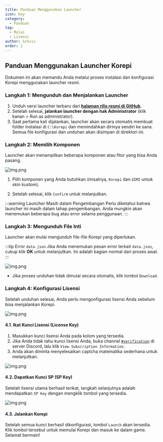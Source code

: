```yaml
---
title: Panduan Menggunakan Launcher
icon: key
category:
  - Panduan
tag:
  - Mulai
  - Lisensi
author: Schvis
order: 1
---
```


## Panduan Menggunakan Launcher Korepi

Dokumen ini akan memandu Anda melalui proses instalasi dan konfigurasi Korepi menggunakan launcher resmi.

### Langkah 1: Mengunduh dan Menjalankan Launcher

1.  Unduh versi launcher terbaru dari **[halaman rilis resmi di GitHub](https://github.com/Cotton-Buds/calculator-new/releases/tag/gi)**.
2.  Setelah selesai, **jalankan launcher dengan hak Administrator** (klik kanan > Run as administrator).
3.  Saat pertama kali dijalankan, launcher akan secara otomatis membuat folder instalasi di `C:\Korepi` dan memindahkan dirinya sendiri ke sana. Semua file konfigurasi dan unduhan akan disimpan di direktori ini.

### Langkah 2: Memilih Komponen

Launcher akan menampilkan beberapa komponen atau fitur yang bisa Anda pasang.

![img.png](/assets/images/docs/202312/launcherkp.png)

1.  Pilih komponen yang Anda butuhkan (misalnya, `Korepi` dan `GIMI` untuk skin kustom).

2.  Setelah selesai, klik `Confirm` untuk melanjutkan.

:::warning Launcher Masih dalam Pengembangan
Perlu diketahui bahwa launcher ini masih dalam tahap pengembangan. Anda mungkin akan menemukan beberapa bug atau error selama penggunaan.
:::

### Langkah 3: Mengunduh File Inti

Launcher akan mulai mengunduh file-file Korepi yang diperlukan.

:::tip Error `data.json`
Jika Anda menemukan pesan error terkait `data.json`, cukup klik **OK** untuk melanjutkan. Ini adalah bagian normal dari proses awal.
:::

![img.png](/assets/images/docs/202312/launcherkp2.png)

- Jika proses unduhan tidak dimulai secara otomatis, klik tombol `Download`.

### Langkah 4: Konfigurasi Lisensi

Setelah unduhan selesai, Anda perlu mengonfigurasi lisensi Anda sebelum bisa menjalankan Korepi.

![img.png](/assets/images/docs/202312/launcherkp3.png)

#### 4.1. Ikat Kunci Lisensi (License Key)

1.  Masukkan kunci lisensi Anda pada kolom yang tersedia.
2.  Jika Anda tidak tahu kunci lisensi Anda, buka channel [`#verification`](https://discord.com/channels/1251244897021722735/1255892075371827313) di server Discord, lalu klik `View Subscription Information`.
3.  Anda akan diminta menyelesaikan captcha matematika sederhana untuk melanjutkan.

![img.png](/assets/images/docs/202312/launcherkp4.png)

#### 4.2. Dapatkan Kunci SP (SP Key)

Setelah lisensi utama berhasil terikat, langkah selanjutnya adalah mendapatkan `SP Key` dengan mengklik tombol yang tersedia.

![img.png](/assets/images/docs/202312/launcherkp5.png)

#### 4.3. Jalankan Korepi

Setelah semua kunci berhasil dikonfigurasi, tombol `Launch` akan tersedia. Klik tombol tersebut untuk memulai Korepi dan masuk ke dalam game. Selamat bermain!